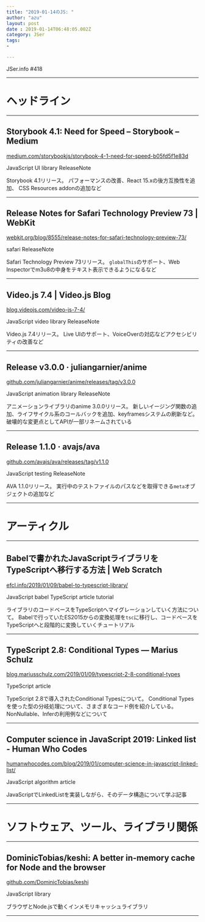 ```yaml
---
title: "2019-01-14のJS: "
author: "azu"
layout: post
date : 2019-01-14T06:48:05.002Z
category: JSer
tags:
-

---
```


JSer.info #418

----

<h1 class="site-genre">ヘッドライン</h1>

----

## Storybook 4.1: Need for Speed – Storybook – Medium
[medium.com/storybookjs/storybook-4-1-need-for-speed-b05fd5f1e83d](https://medium.com/storybookjs/storybook-4-1-need-for-speed-b05fd5f1e83d "Storybook 4.1: Need for Speed – Storybook – Medium")
<p class="jser-tags jser-tag-icon"><span class="jser-tag">JavaScript</span> <span class="jser-tag">UI</span> <span class="jser-tag">library</span> <span class="jser-tag">ReleaseNote</span></p>

Storybook 4.1リリース。
パフォーマンスの改善、React 15.xの後方互換性を追加、 CSS Resources addonの追加など


----

## Release Notes for Safari Technology Preview 73 | WebKit
[webkit.org/blog/8555/release-notes-for-safari-technology-preview-73/](https://webkit.org/blog/8555/release-notes-for-safari-technology-preview-73/ "Release Notes for Safari Technology Preview 73 | WebKit")
<p class="jser-tags jser-tag-icon"><span class="jser-tag">safari</span> <span class="jser-tag">ReleaseNote</span></p>

Safari Technology Preview 73リリース。
`globalThis`のサポート、Web Inspectorでm3u8の中身をテキスト表示できるようになるなど


----

## Video.js 7.4 | Video.js Blog
[blog.videojs.com/video-js-7-4/](https://blog.videojs.com/video-js-7-4/ "Video.js 7.4 | Video.js Blog")
<p class="jser-tags jser-tag-icon"><span class="jser-tag">JavaScript</span> <span class="jser-tag">video</span> <span class="jser-tag">library</span> <span class="jser-tag">ReleaseNote</span></p>

Video.js 7.4リリース。
Live UIのサポート、VoiceOverの対応などアクセシビリティの改善など


----

## Release v3.0.0 · juliangarnier/anime
[github.com/juliangarnier/anime/releases/tag/v3.0.0](https://github.com/juliangarnier/anime/releases/tag/v3.0.0 "Release v3.0.0 · juliangarnier/anime")
<p class="jser-tags jser-tag-icon"><span class="jser-tag">JavaScript</span> <span class="jser-tag">animation</span> <span class="jser-tag">library</span> <span class="jser-tag">ReleaseNote</span></p>

アニメーションライブラリのanime 3.0.0リリース。
新しいイージング関数の追加、ライフサイクル系のコールバックを追加、keyframesシステムの刷新など。
破壊的な変更点としてAPIが一部リネームされている


----

## Release 1.1.0 · avajs/ava
[github.com/avajs/ava/releases/tag/v1.1.0](https://github.com/avajs/ava/releases/tag/v1.1.0 "Release 1.1.0 · avajs/ava")
<p class="jser-tags jser-tag-icon"><span class="jser-tag">JavaScript</span> <span class="jser-tag">testing</span> <span class="jser-tag">ReleaseNote</span></p>

AVA 1.1.0リリース。
実行中のテストファイルのパスなどを取得できる`meta`オブジェクトの追加など


----
<h1 class="site-genre">アーティクル</h1>

----

## Babelで書かれたJavaScriptライブラリをTypeScriptへ移行する方法 | Web Scratch
[efcl.info/2019/01/09/babel-to-typescript-library/](https://efcl.info/2019/01/09/babel-to-typescript-library/ "Babelで書かれたJavaScriptライブラリをTypeScriptへ移行する方法 | Web Scratch")
<p class="jser-tags jser-tag-icon"><span class="jser-tag">JavaScript</span> <span class="jser-tag">babel</span> <span class="jser-tag">TypeScript</span> <span class="jser-tag">article</span> <span class="jser-tag">tutorial</span></p>

ライブラリのコードベースをTypeScriptへマイグレーションしていく方法について。
Babelで行っていたES2015からの変換処理を`tsc`に移行し、コードベースをTypeScriptへと段階的に変換していくチュートリアル


----

## TypeScript 2.8: Conditional Types — Marius Schulz
[blog.mariusschulz.com/2019/01/09/typescript-2-8-conditional-types](https://blog.mariusschulz.com/2019/01/09/typescript-2-8-conditional-types "TypeScript 2.8: Conditional Types — Marius Schulz")
<p class="jser-tags jser-tag-icon"><span class="jser-tag">TypeScript</span> <span class="jser-tag">article</span></p>

TypeScript 2.8で導入されたConditional Typesについて。
Conditional Typesを使った型の分岐処理について、さまざまなコード例を紹介している。
NonNullable、Inferの利用例などについて


----

## Computer science in JavaScript 2019: Linked list - Human Who Codes
[humanwhocodes.com/blog/2019/01/computer-science-in-javascript-linked-list/](https://humanwhocodes.com/blog/2019/01/computer-science-in-javascript-linked-list/ "Computer science in JavaScript 2019: Linked list - Human Who Codes")
<p class="jser-tags jser-tag-icon"><span class="jser-tag">JavaScript</span> <span class="jser-tag">algorithm</span> <span class="jser-tag">article</span></p>

JavaScriptでLinkedListを実装しながら、そのデータ構造について学ぶ記事


----
<h1 class="site-genre">ソフトウェア、ツール、ライブラリ関係</h1>

----

## DominicTobias/keshi: A better in-memory cache for Node and the browser
[github.com/DominicTobias/keshi](https://github.com/DominicTobias/keshi "DominicTobias/keshi: A better in-memory cache for Node and the browser")
<p class="jser-tags jser-tag-icon"><span class="jser-tag">JavaScript</span> <span class="jser-tag">library</span></p>

ブラウザとNode.jsで動くインメモリキャッシュライブラリ


----
